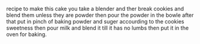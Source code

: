recipe
to make this cake you take a blender and ther break cookies and blend them unless they are powder then pour the powder in the bowle after that put in pinch of baking powder and suger accourding to the cookies sweetness then pour milk and blend it till it has no lumbs then put it in the oven for baking.